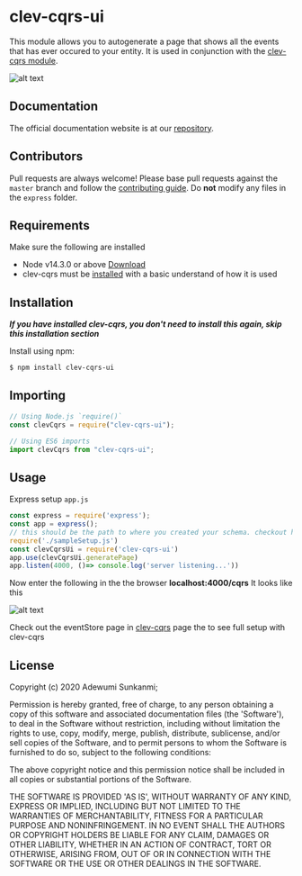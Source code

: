 # clev-cqrs-ui

This module allows you to autogenerate a page that shows all the events that has ever occured to your entity. It is used in conjunction with the [clev-cqrs module](https://github.com/Gifted-s/clev-cqrs).

![alt text](https://firebasestorage.googleapis.com/v0/b/oaiup-ee651.appspot.com/o/Screenshot%20(64).png?alt=media&token=63f615c5-a6de-44db-b20c-8fd9042dd9b8)

## Documentation
The official documentation website is at our [repository](https://github.com/Gifted-s/clev-cqrs-ui).

## Contributors

Pull requests are always welcome! Please base pull requests against the `master`
branch and follow the [contributing guide](https://github.com/Gifted-s/clev-cqrs-ui/CONTRIBUTING.md).
Do **not** modify any files in the `express` folder.

## Requirements
Make sure the following are installed
* Node v14.3.0 or above [Download](http://nodejs.org/)
* clev-cqrs must be [installed](https://github.com/Gifted-s/clev-cqrs-ui) with a basic understand of how it is used


## Installation
***If you have installed clev-cqrs, you don't need to install this again, skip this installation section***

Install using npm:

```bash
$ npm install clev-cqrs-ui
```

## Importing

```javascript
// Using Node.js `require()`
const clevCqrs = require("clev-cqrs-ui");

// Using ES6 imports
import clevCqrs from "clev-cqrs-ui";
```

## Usage

Express setup `app.js`

```javascript
const express = require('express');
const app = express();
// this should be the path to where you created your schema. checkout https://github.com/Gifted-s/clev-cqrs if this looks strange.
require('./sampleSetup.js')
const clevCqrsUi = require('clev-cqrs-ui')
app.use(clevCqrsUi.generatePage)
app.listen(4000, ()=> console.log('server listening...'))
```

Now enter the following in the  the browser **localhost:4000/cqrs**
It looks like this

![alt text](https://firebasestorage.googleapis.com/v0/b/oaiup-ee651.appspot.com/o/Screenshot%20(64).png?alt=media&token=63f615c5-a6de-44db-b20c-8fd9042dd9b8)

Check out the eventStore page in [clev-cqrs](https://github.com/Gifted-s/clev-cqrs ) page the  to see full setup with clev-cqrs

## License

Copyright (c) 2020 Adewumi Sunkanmi;

Permission is hereby granted, free of charge, to any person obtaining
a copy of this software and associated documentation files (the
'Software'), to deal in the Software without restriction, including
without limitation the rights to use, copy, modify, merge, publish,
distribute, sublicense, and/or sell copies of the Software, and to
permit persons to whom the Software is furnished to do so, subject to
the following conditions:

The above copyright notice and this permission notice shall be
included in all copies or substantial portions of the Software.

THE SOFTWARE IS PROVIDED 'AS IS', WITHOUT WARRANTY OF ANY KIND,
EXPRESS OR IMPLIED, INCLUDING BUT NOT LIMITED TO THE WARRANTIES OF
MERCHANTABILITY, FITNESS FOR A PARTICULAR PURPOSE AND NONINFRINGEMENT.
IN NO EVENT SHALL THE AUTHORS OR COPYRIGHT HOLDERS BE LIABLE FOR ANY
CLAIM, DAMAGES OR OTHER LIABILITY, WHETHER IN AN ACTION OF CONTRACT,
TORT OR OTHERWISE, ARISING FROM, OUT OF OR IN CONNECTION WITH THE
SOFTWARE OR THE USE OR OTHER DEALINGS IN THE SOFTWARE.
